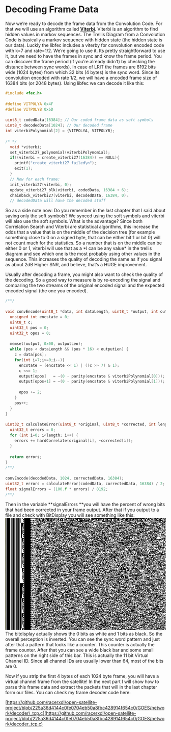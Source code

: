 # Decoding Frame Data

Now we’re ready to decode the frame data from the Convolution Code. For that we will use an algorithm called [**Viterbi**](https://en.wikipedia.org/wiki/Viterbi_algorithm). Viterbi is an algorithm to find hidden values in markov sequences. The Trellis Diagram from a Convolution Code is basically a markov sequence with hidden state \(the hidden state is our data\). Luckly the libfec includes a viterby for convolution encoded code with k=7 and rate=1/2. We’re going to use it. Its pretty straightforward to use it, but we need to have the frames in sync and know the frame period. You can discover the frame period \(if you’re already didn’t\) by checking the distance between sync words\). In case of LRIT the frames are 8192 bits wide \(1024 bytes\) from which 32 bits \(4 bytes\) is the sync word. Since its convolution encoded with rate 1/2, we will have a encoded frame size of 16384 bits \(or 2048 bytes\). Using libfec we can decode it like this:

```c
#include <fec.h>
 
#define VITPOLYA 0x4F
#define VITPOLYB 0x6D
 
uint8_t codedData[16384]; // Our coded frame data as soft symbols
uint8_t decodedData[1024]; // Our decoded frame
int viterbiPolynomial[2] = {VITPOLYA, VITPOLYB};
 
/* */
  void *viterbi;
  set_viterbi27_polynomial(viterbiPolynomial);
  if((viterbi = create_viterbi27(16384)) == NULL){
    printf("create_viterbi27 failed\n");
    exit(1);
  }
  // Now for each frame:
  init_viterbi27(viterbi, 0);
  update_viterbi27_blk(viterbi, codedData, 16384 + 6);
  chainback_viterbi27(viterbi, decodedData, 16384, 0);
  // decodedData will have the decoded stuff
```

So as a side note now: Do you remember in the last chapter that I said about saving only the soft symbols? We synced using the soft symbols and viterbi will also use the soft symbols. What is the advantage? Since both Correlation Search and Viterbi are statistical algorithms, this increase the odds that a value that is on the middle of the decision tree \(for example something close to 0 on a signed byte, that can be either bit 1 or bit 0\) will not count much for the statistics. So a number that is on the middle can be either 0 or 1, viterbi will use that as a \*I can be any value\* in the trellis diagram and see which one is the most probably using other values in the sequence. This increases the quality of decoding the same as if you signal as about 2dB Higher SNR, and believe, that’s a HUGE improvement.

Usually after decoding a frame, you might also want to check the quality of the decoding. So a good way to measure is by re-encoding the signal and comparing the two streams of the original encoded signal and the expected encoded signal \(the one you encoded\).

```c
/**/
 
void convEncode(uint8_t *data, int dataLength, uint8_t *output, int outputLen) {
  unsigned int encstate = 0;
  uint8_t c;
  uint32_t pos = 0;
  uint32_t opos = 0;
 
  memset(output, 0x00, outputLen);
  while (pos < dataLength && (pos * 16) < outputLen) {
    c = data[pos];
    for(int i=7;i>=0;i--){
      encstate = (encstate << 1) | ((c >> 7) & 1);
      c <<= 1;
      output[opos]   = ~(0 - parity(encstate & viterbiPolynomial[0]));
      output[opos+1] = ~(0 - parity(encstate & viterbiPolynomial[1]));
 
      opos += 2;
    }
    pos++;
  }
}
 
uint32_t calculateError(uint8_t *original, uint8_t *corrected, int length) {
  uint32_t errors = 0;
  for (int i=0; i<length; i++) {
    errors += hardCorrelate(original[i], ~corrected[i]);
  }
 
  return errors;
}
/**/
 
convEncode(decodedData, 1024, correctedData, 16384);
uint32_t errors = calculateError(codedData, correctedData, 16384) / 2;
float signalErrors = (100.f * errors) / 8192;
/**/
```

Then in the variable **signalErrors **you will have the percent of wrong bits that had been corrected in your frame output. After that if you output to a file and check with BitDisplay you will see something like this:![](/assets/decoded-frame-view.png)The bitdisplay actually shows the 0 bits as white and 1 bits as black. So the overall perception is inverted. You can see the sync word pattern and just after that a pattern that looks like a counter. This counter is actually the frame counter. After that you can see a wide black bar and some small patterns on the right side of this bar. This is actually the 11 bit Virtual Channel ID. Since all channel IDs are usually lower than 64, most of the bits are 0.

Now if you strip the first 4 bytes of each 1024 byte frame, you will have a virtual channel frame from the satellite! In the next part I will show how to parse this frame data and extract the packets that will in the last chapter form our files. You can check my frame decoder code here:

[https://github.com/racerxdl/open-satellite-project/blob/225a36d4144c0fe0704eb50a8fbc428914f654c0/GOES/network/decoder\_tcp.c](https://github.com/racerxdl/open-satellite-project/blob/225a36d4144c0fe0704eb50a8fbc428914f654c0/GOES/network/decoder_tcp.c)

